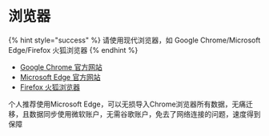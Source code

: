 # 浏览器

{% hint style="success" %}
请使用现代浏览器，如 Google Chrome/Microsoft Edge/Firefox 火狐浏览器
{% endhint %}

* [Google Chrome 官方网站](https://www.google.cn/chrome/)
* [Microsoft Edge 官方网站](https://www.microsoft.com/zh-cn/edge)
* [Firefox 火狐浏览器](https://www.mozilla.org/zh-CN/firefox/new/)

个人推荐使用Microsoft Edge，可以无损导入Chrome浏览器所有数据，无痛迁移，且数据同步使用微软账户，无需谷歌账户，免去了网络连接的问题，速度得到保障

